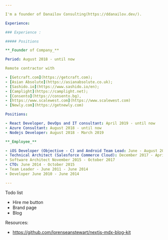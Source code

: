 ```yaml
---

I'm a founder of Danailov Consulting(https://ddanailov.dev/).

Experience:

### Experience :

##### Positions

**_Founder of Company_**

Period: August 2018 - until now

Remote contractor with

- [Getcraft.com](https://getcraft.com);
- [Asian Absolute](https://asianabsolute.co.uk);
- [Sashido.io](https://www.sashido.io/en);
- [Camplight](https://camplight.net);
- [Consento](https://consento.bg),
- [https://www.scalewest.com](https://www.scalewest.com)
- [Newly.com](https://getnewly.com)

Positions:

- React Developer, DevOps and IT consultant: April 2019 - until now
- Azure Consultant: August 2018 - until now
- Nodejs Developer: August 2018 - March 2019

**_Employee_**

- iOS Developer (Objective - C) and Android Team Lead: June - August 2018
- Technical Architect (Salesforce Commerce Cloud): December 2017 - April 2018
- Software Architect November 2015 - October 2017
- CTO: June 2014 - October 2015
- Team Leader - June 2011 - June 2014
- Developer June 2010 - June 2014

---
```


Todo list

- Hire me button
- Brand page
- Blog

Resources:

- https://github.com/lorenseanstewart/nextjs-mdx-blog-kit
